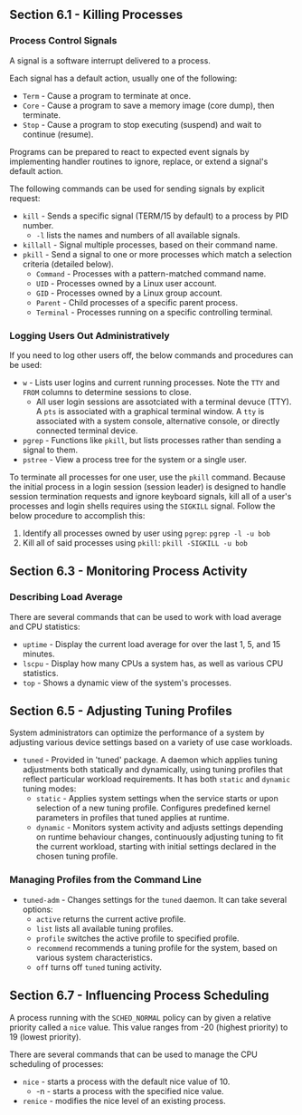## Section 6.1 - Killing Processes

### Process Control Signals

A signal is a software interrupt delivered to a process.

Each signal has a default action, usually one of the following:

* `Term` - Cause a program to terminate at once.
* `Core` - Cause a program to save a memory image (core dump), then terminate.
* `Stop` - Cause a program to stop executing (suspend) and wait to continue (resume).

Programs can be prepared to react to expected event signals by implementing handler routines to ignore, replace, or extend a signal's default action.

The following commands can be used for sending signals by explicit request:

* `kill` - Sends a specific signal (TERM/15 by default) to a process by PID number.
  * `-l` lists the names and numbers of all available signals.
* `killall` - Signal multiple processes, based on their command name.
* `pkill` - Send a signal to one or more processes which match a selection criteria (detailed below).
  * `Command` - Processes with a pattern-matched command name.
  * `UID` - Processes owned by a Linux user account.
  * `GID` - Processes owned by a Linux group account.
  * `Parent` - Child processes of a specific parent process.
  * `Terminal` - Processes running on a specific controlling terminal.

### Logging Users Out Administratively

If you need to log other users off, the below commands and procedures can be used:

* `w` - Lists user logins and current running processes. Note the `TTY` and `FROM` columns to determine sessions to close.
  * All user login sessions are assotciated with a terminal devuce (TTY). A `pts` is associated with a graphical terminal window. A `tty` is associated with a system console, alternative console, or directly connected terminal device.
* `pgrep` - Functions like `pkill`, but lists processes rather than sending a signal to them.
* `pstree` - View a process tree for the system or a single user.

To terminate all processes for one user, use the `pkill` command. Because the initial process in a login session (session leader) is designed to handle session termination requests and ignore keyboard signals, kill all of a user's processes and login shells requires using the `SIGKILL` signal. Follow the below procedure to accomplish this:

1. Identify all processes owned by user using `pgrep`: `pgrep -l -u bob`
2. Kill all of said processes using `pkill`: `pkill -SIGKILL -u bob`

## Section 6.3 - Monitoring Process Activity

### Describing Load Average

There are several commands that can be used to work with load average and CPU statistics:

* `uptime` - Display the current load average for over the last 1, 5, and 15 minutes.
* `lscpu` - Display how many CPUs a system has, as well as various CPU statistics.
* `top` - Shows a dynamic view of the system's processes.

## Section 6.5 - Adjusting Tuning Profiles

System administrators can optimize the performance of a system by adjusting various device settings based on a variety of use case workloads.

* `tuned` - Provided in 'tuned' package. A daemon which applies tuning adjustments both statically and dynamically, using tuning profiles that reflect particular workload requirements. It has both `static` and `dynamic` tuning modes:
  * `static` - Applies system settings when the service starts or upon selection of a new tuning profile. Configures predefined kernel parameters in profiles that tuned applies at runtime.
  * `dynamic` - Monitors system activity and adjusts settings depending on runtime behaviour changes, continuously adjusting tuning to fit the current workload, starting with initial settings declared in the chosen tuning profile.

### Managing Profiles from the Command Line

* `tuned-adm` - Changes settings for the `tuned` daemon. It can take several options:
  * `active` returns the current active profile.
  * `list` lists all available tuning profiles.
  * `profile` switches the active profile to specified profile.
  * `recommend` recommends a tuning profile for the system, based on various system characteristics.
  * `off` turns off `tuned` tuning activity.

## Section 6.7 - Influencing Process Scheduling

A process running with the `SCHED_NORMAL` policy can by given a relative priority called a `nice` value. This value ranges from -20 (highest priority) to 19 (lowest priority).

There are several commands that can be used to manage the CPU scheduling of processes:

* `nice` - starts a process with the default nice value of 10.
  * -n - starts a process with the specified nice value.
* `renice` - modifies the nice level of an existing process.
